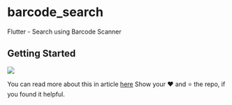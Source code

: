 # barcode_search

Flutter - Search using Barcode Scanner

## Getting Started

<img src="https://media.giphy.com/media/LSi9vSNCfVpie65MpU/giphy.gif">

You can read more about this in article [here](https://medium.com/@amitbhave10/flutter-search-using-barcode-scan-d23adc7b138c)
Show your :heart: and :star: the repo, if you found it helpful.
